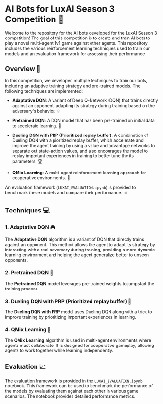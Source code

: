 # AI Bots for LuxAI Season 3 Competition 🤖

Welcome to the repository for the AI bots developed for the LuxAI Season 3 competition! The goal of this competition is to create and train AI bots to play a novel multi-agent 1v1 game against other agents. This repository includes the various reinforcement learning techniques used to train our models and an evaluation framework for assessing their performance.

## Overview 📝

In this competition, we developed multiple techniques to train our bots, including an adaptive training strategy and pre-trained models. The following techniques are implemented:

- **Adaptative DQN**: A variant of Deep Q-Network (DQN) that trains directly against an opponent, adapting its strategy during training based on the adversary's behavior. 💡
- **Pretrained DQN**: A DQN model that has been pre-trained on initial data to accelerate learning. 🚀
- **Dueling DQN with PRP (Prioritized replay buffer)**: A combination of Dueling DQN with a pioritized replay buffer, which accelerate and improve the agent training by using a value and advantage networks to separate out state-action values, and also encourages the model to replay important experiences in training to better tune the its parameters. 🏆

- **QMix Learning**: A multi-agent reinforcement learning approach for cooperative environments. 🤝

An evaluation framework (`LUXAI_EVALUATION.ipynb`) is provided to benchmark these models and compare their performance. 📊

## Techniques 💻

### 1. **Adaptative DQN** 🎮
The **Adaptative DQN** algorithm is a variant of DQN that directly trains against an opponent. This method allows the agent to adapt its strategy by interacting with a real adversary during training, providing a more dynamic learning environment and helping the agent generalize better to unseen opponents.

### 2. **Pretrained DQN** 🚀
The **Pretrained DQN** model leverages pre-trained weights to jumpstart the training process.

### 3. **Dueling DQN with PRP (Prioritized replay buffer)** 🎯
The **Dueling DQN with PRP** model uses Dueling DQN along with a trick to improve training by prioritizing important experiences in learning.

### 4. **QMix Learning** 🧠
The **QMix Learning** algorithm is used in multi-agent environments where agents must collaborate. It is designed for cooperative gameplay, allowing agents to work together while learning independently.

## Evaluation 📈

The evaluation framework is provided in the `LUXAI_EVALUATION.ipynb` notebook. This framework can be used to benchmark the performance of the models by evaluating them against each other in various game scenarios. The notebook provides detailed performance metrics.
